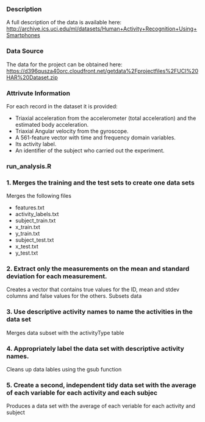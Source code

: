 ### Description
A full description of the data is available here: http://archive.ics.uci.edu/ml/datasets/Human+Activity+Recognition+Using+Smartphones 

### Data Source
The data for the project can be obtained here: https://d396qusza40orc.cloudfront.net/getdata%2Fprojectfiles%2FUCI%20HAR%20Dataset.zip 

### Attrivute Information
For each record in the dataset it is provided: 
- Triaxial acceleration from the accelerometer (total acceleration) and the estimated body acceleration. 
- Triaxial Angular velocity from the gyroscope. 
- A 561-feature vector with time and frequency domain variables. 
- Its activity label. 
- An identifier of the subject who carried out the experiment.

### run_analysis.R 
### 1. Merges the training and the test sets to create one data sets
Merges the following files
- features.txt
- activity_labels.txt
- subject_train.txt
- x_train.txt
- y_train.txt
- subject_test.txt
- x_test.txt
- y_test.txt

### 2. Extract only the measurements on the mean and standard deviation for each measurement. 
Creates a vector that contains true values for the ID, mean and stdev columns and false values for the others. Subsets data 

### 3. Use descriptive activity names to name the activities in the data set
Merges data subset with the activityType table

### 4. Appropriately label the data set with descriptive activity names.
Cleans up data lables using the gsub function

### 5. Create a second, independent tidy data set with the average of each variable for each activity and each subjec
Produces a data set with the average of each veriable for each activity and subject




